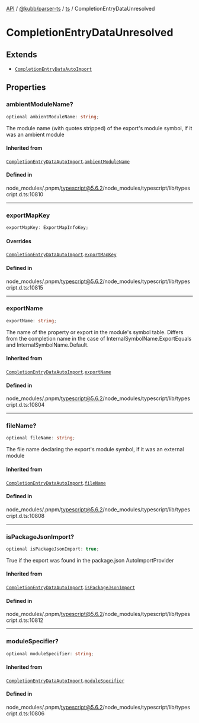 [API](../../../../../packages.md) / [@kubb/parser-ts](../../../index.md) / [ts](../index.md) / CompletionEntryDataUnresolved

# CompletionEntryDataUnresolved

## Extends

- [`CompletionEntryDataAutoImport`](CompletionEntryDataAutoImport.md)

## Properties

### ambientModuleName?

```ts
optional ambientModuleName: string;
```

The module name (with quotes stripped) of the export's module symbol, if it was an ambient module

#### Inherited from

[`CompletionEntryDataAutoImport`](CompletionEntryDataAutoImport.md).[`ambientModuleName`](CompletionEntryDataAutoImport.md#ambientmodulename)

#### Defined in

node\_modules/.pnpm/typescript@5.6.2/node\_modules/typescript/lib/typescript.d.ts:10810

***

### exportMapKey

```ts
exportMapKey: ExportMapInfoKey;
```

#### Overrides

[`CompletionEntryDataAutoImport`](CompletionEntryDataAutoImport.md).[`exportMapKey`](CompletionEntryDataAutoImport.md#exportmapkey)

#### Defined in

node\_modules/.pnpm/typescript@5.6.2/node\_modules/typescript/lib/typescript.d.ts:10815

***

### exportName

```ts
exportName: string;
```

The name of the property or export in the module's symbol table. Differs from the completion name
in the case of InternalSymbolName.ExportEquals and InternalSymbolName.Default.

#### Inherited from

[`CompletionEntryDataAutoImport`](CompletionEntryDataAutoImport.md).[`exportName`](CompletionEntryDataAutoImport.md#exportname)

#### Defined in

node\_modules/.pnpm/typescript@5.6.2/node\_modules/typescript/lib/typescript.d.ts:10804

***

### fileName?

```ts
optional fileName: string;
```

The file name declaring the export's module symbol, if it was an external module

#### Inherited from

[`CompletionEntryDataAutoImport`](CompletionEntryDataAutoImport.md).[`fileName`](CompletionEntryDataAutoImport.md#filename)

#### Defined in

node\_modules/.pnpm/typescript@5.6.2/node\_modules/typescript/lib/typescript.d.ts:10808

***

### isPackageJsonImport?

```ts
optional isPackageJsonImport: true;
```

True if the export was found in the package.json AutoImportProvider

#### Inherited from

[`CompletionEntryDataAutoImport`](CompletionEntryDataAutoImport.md).[`isPackageJsonImport`](CompletionEntryDataAutoImport.md#ispackagejsonimport)

#### Defined in

node\_modules/.pnpm/typescript@5.6.2/node\_modules/typescript/lib/typescript.d.ts:10812

***

### moduleSpecifier?

```ts
optional moduleSpecifier: string;
```

#### Inherited from

[`CompletionEntryDataAutoImport`](CompletionEntryDataAutoImport.md).[`moduleSpecifier`](CompletionEntryDataAutoImport.md#modulespecifier)

#### Defined in

node\_modules/.pnpm/typescript@5.6.2/node\_modules/typescript/lib/typescript.d.ts:10806
